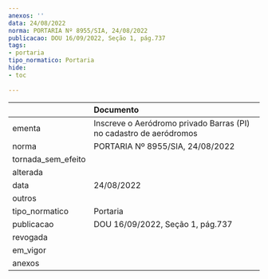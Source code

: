 ```yaml
---
anexos: ''
data: 24/08/2022
norma: PORTARIA Nº 8955/SIA, 24/08/2022
publicacao: DOU 16/09/2022, Seção 1, pág.737
tags:
- portaria
tipo_normatico: Portaria
hide: 
- toc 
 
---
```


|                    | Documento                                                          |
|:-------------------|:-------------------------------------------------------------------|
| ementa             | Inscreve o Aeródromo privado Barras (PI) no cadastro de aeródromos |
| norma              | PORTARIA Nº 8955/SIA, 24/08/2022                                   |
| tornada_sem_efeito |                                                                    |
| alterada           |                                                                    |
| data               | 24/08/2022                                                         |
| outros             |                                                                    |
| tipo_normatico     | Portaria                                                           |
| publicacao         | DOU 16/09/2022, Seção 1, pág.737                                   |
| revogada           |                                                                    |
| em_vigor           |                                                                    |
| anexos             |                                                                    |